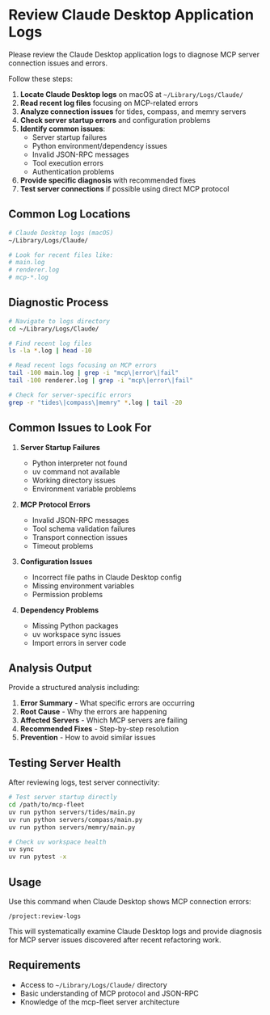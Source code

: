 # Review Claude Desktop Application Logs

Please review the Claude Desktop application logs to diagnose MCP server connection issues and errors.

Follow these steps:

1. **Locate Claude Desktop logs** on macOS at `~/Library/Logs/Claude/`
2. **Read recent log files** focusing on MCP-related errors
3. **Analyze connection issues** for tides, compass, and memry servers
4. **Check server startup errors** and configuration problems
5. **Identify common issues**:
   - Server startup failures
   - Python environment/dependency issues
   - Invalid JSON-RPC messages
   - Tool execution errors
   - Authentication problems
6. **Provide specific diagnosis** with recommended fixes
7. **Test server connections** if possible using direct MCP protocol

## Common Log Locations

```bash
# Claude Desktop logs (macOS)
~/Library/Logs/Claude/

# Look for recent files like:
# main.log
# renderer.log
# mcp-*.log
```

## Diagnostic Process

```bash
# Navigate to logs directory
cd ~/Library/Logs/Claude/

# Find recent log files
ls -la *.log | head -10

# Read recent logs focusing on MCP errors
tail -100 main.log | grep -i "mcp\|error\|fail"
tail -100 renderer.log | grep -i "mcp\|error\|fail"

# Check for server-specific errors
grep -r "tides\|compass\|memry" *.log | tail -20
```

## Common Issues to Look For

1. **Server Startup Failures**
   - Python interpreter not found
   - uv command not available
   - Working directory issues
   - Environment variable problems

2. **MCP Protocol Errors**
   - Invalid JSON-RPC messages
   - Tool schema validation failures
   - Transport connection issues
   - Timeout problems

3. **Configuration Issues**
   - Incorrect file paths in Claude Desktop config
   - Missing environment variables
   - Permission problems

4. **Dependency Problems**
   - Missing Python packages
   - uv workspace sync issues
   - Import errors in server code

## Analysis Output

Provide a structured analysis including:

1. **Error Summary** - What specific errors are occurring
2. **Root Cause** - Why the errors are happening
3. **Affected Servers** - Which MCP servers are failing
4. **Recommended Fixes** - Step-by-step resolution
5. **Prevention** - How to avoid similar issues

## Testing Server Health

After reviewing logs, test server connectivity:

```bash
# Test server startup directly
cd /path/to/mcp-fleet
uv run python servers/tides/main.py
uv run python servers/compass/main.py
uv run python servers/memry/main.py

# Check uv workspace health
uv sync
uv run pytest -x
```

## Usage

Use this command when Claude Desktop shows MCP connection errors:

```
/project:review-logs
```

This will systematically examine Claude Desktop logs and provide diagnosis for MCP server issues discovered after recent refactoring work.

## Requirements

- Access to `~/Library/Logs/Claude/` directory
- Basic understanding of MCP protocol and JSON-RPC
- Knowledge of the mcp-fleet server architecture